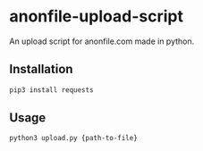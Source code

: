 # anonfile-upload-script
An upload script for anonfile.com made in python.

## Installation

```bash
pip3 install requests
```

## Usage

```bash
python3 upload.py {path-to-file}
```
